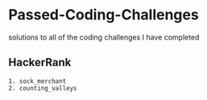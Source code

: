 # Passed-Coding-Challenges
solutions to all of the coding challenges I have completed
## HackerRank
    1. sock_merchant
    2. counting_valleys
